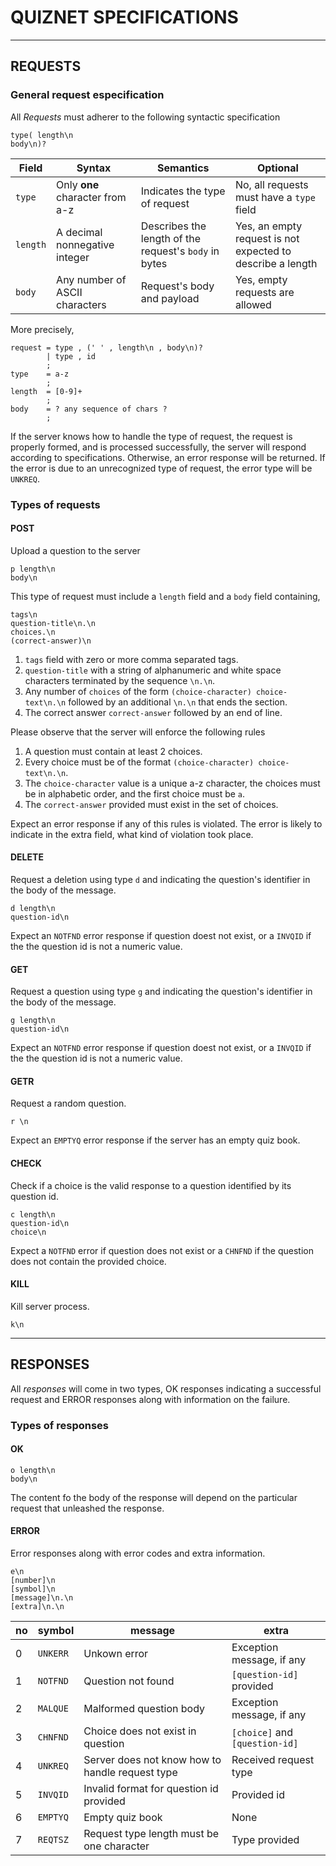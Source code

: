 # QUIZNET SPECIFICATIONS #

---

## REQUESTS ##

### General request especification ###

All *Requests* must adherer to the following syntactic specification

```text
type( length\n
body\n)?
```

|Field|Syntax|Semantics|Optional|
|---|---|---|---|
|`type`|Only **one** character from a-z|Indicates the type of request|No, all requests must have a `type` field|
|`length`|A decimal nonnegative integer|Describes the length of the request's `body` in bytes|Yes, an empty request is not expected to describe a length|
|`body`|Any number of ASCII characters|Request's body and payload|Yes, empty requests are allowed|

More precisely,

```EBNF
request = type , (' ' , length\n , body\n)?
        | type , id
        ;
type    = a-z
        ;
length  = [0-9]+
        ;
body    = ? any sequence of chars ?
        ;
```

If the server knows how to handle the type of request, the request is properly formed, and is processed successfully, the server will respond according to specifications. Otherwise, an error response will be returned. If the error is due to an unrecognized type of request, the error type will be `UNKREQ`.

### Types of requests ###

#### POST ####

Upload a question to the server

```plain-text
p length\n
body\n
```

This type of request must include a `length` field and a `body` field containing,

```text
tags\n
question-title\n.\n
choices.\n
(correct-answer)\n
```

1. `tags` field with zero or more comma separated tags.
2. `question-title` with a string of alphanumeric and white space characters terminated by the sequence `\n.\n`.
3. Any number of `choices` of the form `(choice-character) choice-text\n.\n` followed by an additional `\n.\n` that ends the section.
4. The correct answer `correct-answer` followed by an end of line.

Please observe that the server will enforce the following rules

1. A question must contain at least 2 choices.
2. Every choice must be of the format `(choice-character) choice-text\n.\n`.
3. The `choice-character` value is a unique a-z character, the choices must be in alphabetic order, and the first choice must be `a`.
4. The `correct-answer` provided must exist in the set of choices.

Expect an error response if any of this rules is violated. The error is likely to indicate in the extra field, what kind of violation took place.

#### DELETE ####

Request a deletion using type `d` and indicating the question's identifier in the body of the message.

```plain-text
d length\n
question-id\n
```

Expect an `NOTFND` error response if question doest not exist, or a `INVQID` if the the question id is not a numeric value.

#### GET ####

Request a question using type `g` and indicating the question's identifier in the body of the message.

```plain-text
g length\n
question-id\n
```

Expect an `NOTFND` error response if question doest not exist, or a `INVQID` if the the question id is not a numeric value.

#### GETR ####

Request a random question.

```plain-text
r \n
```

Expect an `EMPTYQ` error response if the server has an empty quiz book.

#### CHECK ####

Check if a choice is the valid response to a question identified by its question id.

```plain-text
c length\n
question-id\n
choice\n
```

Expect a `NOTFND` error if question does not exist or a `CHNFND` if the question does not contain the provided choice.

#### KILL ####

Kill server process.

```plain-text
k\n
```

---

## RESPONSES ##

All _responses_ will come in two types, OK responses indicating a successful request and ERROR responses along with information on the failure.

### Types of responses ###

#### OK ####

```plain-text
o length\n
body\n
```

The content fo the body of the response will depend on the particular request that unleashed the response.

#### ERROR ####

Error responses along with error codes and extra information.

```plain-text
e\n
[number]\n
[symbol]\n
[message]\n.\n
[extra]\n.\n
```

|no|symbol|message|extra|
|---|---|---|---|
|0|`UNKERR`|Unkown error|Exception message, if any|
|1|`NOTFND`|Question not found|`[question-id]` provided|
|2|`MALQUE`|Malformed question body|Exception message, if any|
|3|`CHNFND`|Choice does not exist in question|`[choice]` and `[question-id]`|
|4|`UNKREQ`|Server does not know how to handle request type|Received request type|
|5|`INVQID`|Invalid format for question id provided|Provided id|
|6|`EMPTYQ`|Empty quiz book|None|
|7|`REQTSZ`|Request type length must be one character|Type provided|
